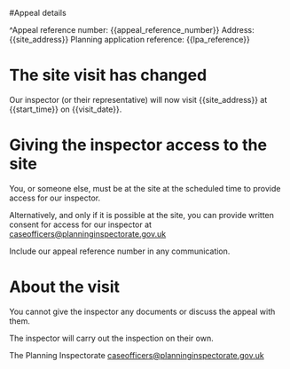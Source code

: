 #Appeal details

^Appeal reference number: {{appeal_reference_number}}
Address: {{site_address}}
Planning application reference: {{lpa_reference}}

# The site visit has changed

Our inspector (or their representative) will now visit {{site_address}} at {{start_time}} on {{visit_date}}.

# Giving the inspector access to the site

You, or someone else, must be at the site at the scheduled time to provide access for our inspector.

Alternatively, and only if it is possible at the site, you can provide written consent for access for our inspector at caseofficers@planninginspectorate.gov.uk

Include our appeal reference number in any communication.

# About the visit

You cannot give the inspector any documents or discuss the appeal with them.

The inspector will carry out the inspection on their own.

The Planning Inspectorate
caseofficers@planninginspectorate.gov.uk
